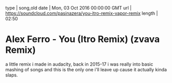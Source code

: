 type | song,old
date | Mon, 03 Oct 2016 00:00:00 GMT
url | https://soundcloud.com/pasinazera/you-itro-remix-vapor-remix
length | 02:50

# Alex Ferro - You (Itro Remix) (zvava Remix)

a little remix i made in audacity, back in 2015-17 i was really into basic mashing of songs and this is the only one i'll leave up cause it actually kinda slaps.